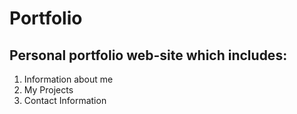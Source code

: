 # Portfolio

## Personal portfolio web-site which includes:
 1. Information about me
 2. My Projects
 3. Contact Information
 
